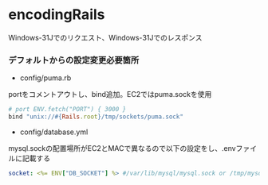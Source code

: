 # encodingRails

Windows-31Jでのリクエスト、Windows-31Jでのレスポンス

### デフォルトからの設定変更必要箇所

* config/puma.rb

portをコメントアウトし、bind追加。EC2ではpuma.sockを使用

```ruby
# port ENV.fetch("PORT") { 3000 }
bind "unix://#{Rails.root}/tmp/sockets/puma.sock"
```

* config/database.yml

mysql.sockの配置場所がEC2とMACで異なるので以下の設定をし、.envファイルに記載する

```yaml
socket: <%= ENV["DB_SOCKET"] %> #/var/lib/mysql/mysql.sock or /tmp/mysql.sock
```
